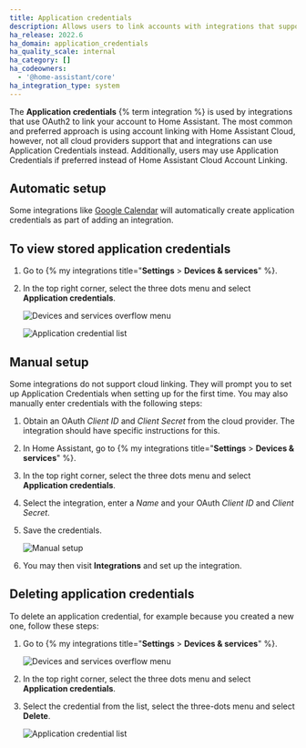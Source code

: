 ```yaml
---
title: Application credentials
description: Allows users to link accounts with integrations that support OAuth2
ha_release: 2022.6
ha_domain: application_credentials
ha_quality_scale: internal
ha_category: []
ha_codeowners:
  - '@home-assistant/core'
ha_integration_type: system
---
```


The **Application credentials** {% term integration %} is used by integrations that use OAuth2 to link your account to Home Assistant. The most common and preferred approach is using account linking with Home Assistant Cloud, however, not all cloud providers support that and integrations can use Application Credentials instead. Additionally, users may use Application Credentials if preferred instead of Home Assistant Cloud Account Linking.

## Automatic setup

Some integrations like [Google Calendar](/integrations/google/) will automatically create application credentials as part of adding an integration.

## To view stored application credentials

1. Go to {% my integrations title="**Settings** > **Devices & services**" %}.
2. In the top right corner, select the three dots <iconify-icon inline icon="mdi:dots-vertical"></iconify-icon> menu and select **Application credentials**.

    ![Devices and services overflow menu](/images/integrations/application_credentials/devices-and-services-menu.png)

    ![Application credential list](/images/integrations/application_credentials/application-credentials.png)

## Manual setup

Some integrations do not support cloud linking. They will prompt you to set up Application Credentials
when setting up for the first time. You may also manually enter credentials with the following steps:

1. Obtain an OAuth *Client ID* and *Client Secret* from the cloud provider. The integration should have specific instructions for this.
2. In Home Assistant, go to {% my integrations title="**Settings** > **Devices & services**" %}.
3. In the top right corner, select the three dots <iconify-icon inline icon="mdi:dots-vertical"></iconify-icon> menu and select **Application credentials**.
4. Select the integration, enter a *Name* and your OAuth *Client ID* and *Client Secret*.
5. Save the credentials.

    ![Manual setup](/images/integrations/application_credentials/application-credential-setup.png)

6. You may then visit **Integrations** and set up the integration.

## Deleting application credentials

To delete an application credential, for example because you created a new one, follow these steps:

1. Go to {% my integrations title="**Settings** > **Devices & services**" %}.

    ![Devices and services overflow menu](/images/integrations/application_credentials/devices-and-services-menu.png)

2. In the top right corner, select the three dots <iconify-icon inline icon="mdi:dots-vertical"></iconify-icon> menu and select **Application credentials**.
3. Select the credential from the list, select the three-dots menu and select **Delete**.

    ![Application credential list](/images/integrations/application_credentials/application-credential_delete.png)
